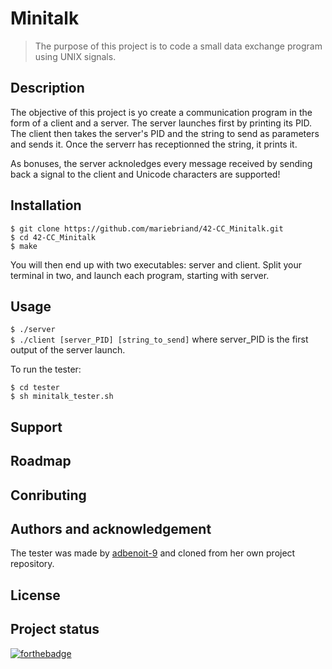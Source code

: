 # Minitalk #

> The purpose of this project is to code a small data exchange program using UNIX signals.

## Description ##

The objective of this project is yo create a communication program in the form of a client and a
server.
The server launches first by printing its PID. The client then takes the server's PID and the string
 to send as parameters and sends it. Once the serverr has receptionned the string, it prints it.

As bonuses, the server acknoledges every message received by sending back a signal to the client and
 Unicode characters are supported!

## Installation ##

`$ git clone https://github.com/mariebriand/42-CC_Minitalk.git` </br>
`$ cd 42-CC_Minitalk` </br>
`$ make` </br>

You will then end up with two executables: server and client. Split your terminal in two, and launch
each program, starting with server.

## Usage ##

`$ ./server` </br>
`$ ./client [server_PID] [string_to_send]` where server_PID is the first output of the server launch.
</br>

To run the tester: </br>

`$ cd tester` </br>
`$ sh minitalk_tester.sh` </br>

## Support ##

## Roadmap ##

## Conributing ##

## Authors and acknowledgement ##

The tester was made by [adbenoit-9](https://github.com/adbenoit-9) and cloned from her own project
repository.

## License ##

## Project status ##

[![forthebadge](https://forthebadge.com/images/badges/made-with-c.svg)](https://forthebadge.com)
